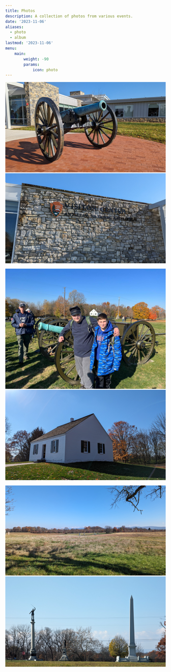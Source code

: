 ```yaml
---
title: Photos
description: A collection of photos from various events.
date: '2023-11-06'
aliases:
  - photo
  - album
lastmod: '2023-11-06'
menu:
    main: 
        weight: -90
        params:
            icon: photo
---
```


![](antietem1.jpg)
![](antietem2.jpg)

![](antietem3.jpg)
![](antietem4.jpg)

![](antietem5.jpg)
![](antietem6.jpg)
